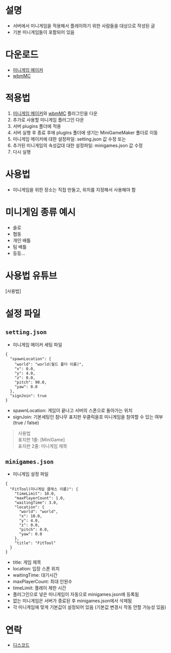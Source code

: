 # 설명
- 서버에서 미니게임을 적용해서 플레이하기 위한 사람들을 대상으로 작성된 글
- 기본 미니게임들이 포함되어 있음

# 다운로드
- [미니게임 메이커]
- [wbmMC]

# 적용법
1. [미니게임 메이커]와 [wbmMC] 플러그인을 다운
2. 추가로 사용할 미니게임 플러그인 다운
3. 서버 plugins 폴더에 적용
4. 서버 실행 후 종료 후에 plugins 폴더에 생기는 MiniGameMaker 폴더로 이동
5. 미니게임 메이커에 대한 설정파일: setting.json 값 수정 또는
6. 추가된 미니게임의 속성값대 대한 설정파일: minigames.json 값 수정
7. 다시 실행

# 사용법
- 미니게임을 위한 장소는 직접 만들고, 위치를 지정해서 사용해야 함

# 미니게임 종류 예시
- 솔로
- 협동
- 개인 배틀
- 팀 배틀
- 등등...

# 사용법 유튜브
[사용법]

# 설정 파일
## `setting.json`
- 미니게임 메이커 세팅 파일
```
{
  "spawnLocation": {
    "world": "world(월드 폴더 이름)",
    "x": 0.0,
    "y": 4.0,
    "z": 0.0,
    "pitch": 90.0,
    "yaw": 0.0
  },
  "signJoin": true
}
```
- spawnLocation: 게임이 끝나고 서버의 스폰으로 돌아가는 위치
- signJoin: 기본세팅인 참나무 표지판 우클릭을호 미니게임을 참여할 수 있는 여부 (true / false)
> 사용법  
> 표지판 1줄: [MiniGame]  
> 표지판 2줄: 미니게임 제목  

## `minigames.json`
- 미니게임 설정 파일
```
{
  "FitTool(미니게임 클래스 이름)": {
    "timeLimit": 10.0,
    "maxPlayerCount": 1.0,
    "waitingTime": 3.0,
    "location": {
      "world": "world",
      "x": 10.0,
      "y": 4.0,
      "z": 0.0,
      "pitch": 0.0,
      "yaw": 0.0
    },
    "title": "FitTool"
  }
}
```
- title: 게임 제목
- location: 입장 스폰 위치
- waitingTime: 대기시간
- maxPlayerCount: 최대 인원수
- timeLimit: 플레이 제한 시간
- 플러그인으로 넣은 미니게임이 자동으로 minigames.json에 등록됨 
- 없는 미니게임은 서버가 종료된 후 minigames.json에서 삭제됨
- 각 미니게임에 맞게 기본값이 설정되어 있음 (기본값 변경시 작동 안할 가능성 있음)




# 연락
- [디스코드]

[미니게임 메이커]: https://github.com/worldbiomusic/MiniGameMaker/releases
[wbmMC]: https://github.com/worldbiomusic/wbmMC
[디스코드]: https://discord.com/invite/fJbxSy2EjA
